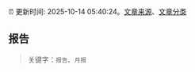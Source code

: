 :alarm_clock: 更新时间: 2025-10-14 05:40:24。[文章来源](/README.md)、[文章分类](/TAGS.md)

## 报告


> 关键字：`报告`、`月报`



